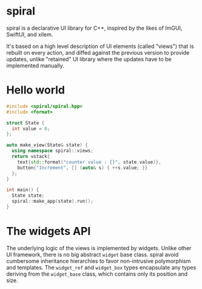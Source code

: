 # spiral

spiral is a declarative UI library for C++, inspired by the likes of ImGUI, SwiftUI, and xilem. 

It's based on a high level description of UI elements (called "views") that is rebuilt 
on every action, and diffed against the previous version to provide updates, unlike 
"retained" UI library where the updates have to be implemented manually. 

# Hello world

```cpp
#include <spiral/spiral.hpp>
#include <format>

struct State {
  int value = 0;
};

auto make_view(State& state) {
  using namespace spiral::views;
  return vstack{
    text{std::format("counter value : {}", state.value)},
    button{"Increment", [] (auto& s) { ++s.value; }}
  };
}

int main() {
  State state;
  spiral::make_app(state).run();
}
```

# The widgets API 

The underlying logic of the views is implemented by widgets. Unlike other UI framework, 
there is no big abstract `widget` base class. 
spiral avoid cumbersome inheritance hierarchies to favor non-intrusive polymorphism 
and templates. The `widget_ref` and `widget_box` types encapsulate any types deriving 
from the `widget_base` class, which contains only its position and size. 
